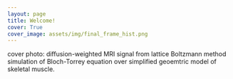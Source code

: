 ```yaml
---
layout: page
title: Welcome!
cover: True
cover_image: assets/img/final_frame_hist.png
---
```


cover photo: diffusion-weighted MRI signal from lattice Boltzmann method simulation of Bloch-Torrey equation over simplified geoemtric model of skeletal muscle.

